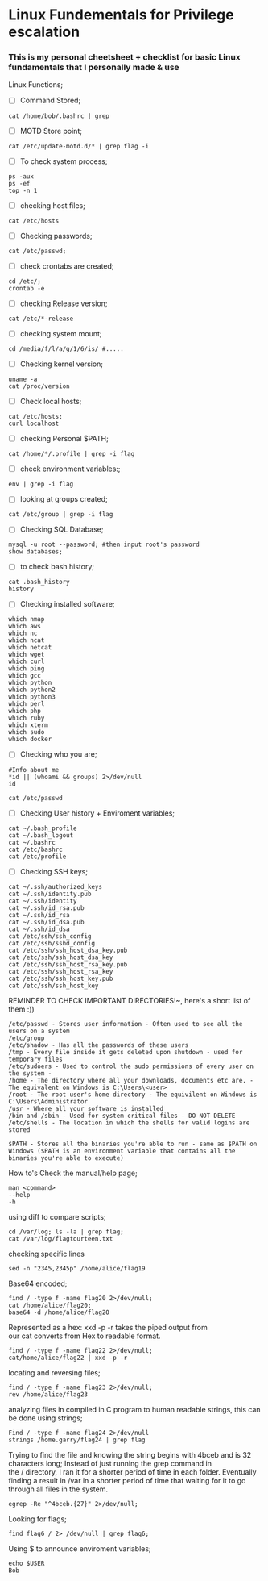 <h1>Linux Fundementals for Privilege escalation</h1>

<h3>This is my personal cheetsheet + checklist for basic Linux fundamentals that I personally made & use</h3>


Linux Functions;

- [ ] Command Stored;
```
cat /home/bob/.bashrc | grep 
```

- [ ] MOTD Store point;
```
cat /etc/update-motd.d/* | grep flag -i
```

- [ ] To check system process;
```
ps -aux 
ps -ef
top -n 1
```

- [ ] checking host files;
```
cat /etc/hosts
```

- [ ] Checking passwords;
```
cat /etc/passwd;
```

- [ ] check crontabs are created;
```
cd /etc/; 
crontab -e
```

- [ ] checking Release version;
```
cat /etc/*-release
```

- [ ] checking system mount;
```
cd /media/f/l/a/g/1/6/is/ #.....
```

- [ ] Checking kernel version;
```
uname -a
cat /proc/version
```

- [ ] Check local hosts;
```
cat /etc/hosts; 
curl localhost
```

- [ ] checking Personal $PATH;
```
cat /home/*/.profile | grep -i flag
```

- [ ] check environment variables:;
```
env | grep -i flag
```

- [ ] looking at groups created;
```
cat /etc/group | grep -i flag
```

- [ ] Checking SQL Database;
```
mysql -u root --password; #then input root's password
show databases;
```


- [ ] to check bash history;
```
cat .bash_history
history
```

- [ ] Checking installed software;
```
which nmap 
which aws 
which nc  
which ncat  
which netcat  
which wget  
which curl 
which ping  
which gcc  
which python 
which python2 
which python3 
which perl 
which php
which ruby 
which xterm 
which sudo 
which docker 
```


- [ ] Checking who you are;
```
#Info about me
*id || (whoami && groups) 2>/dev/null
id

cat /etc/passwd 

```

- [ ] Checking User history + Enviroment variables;
```
cat ~/.bash_profile
cat ~/.bash_logout
cat ~/.bashrc
cat /etc/bashrc
cat /etc/profile
```

- [ ] Checking SSH keys;
```
cat ~/.ssh/authorized_keys
cat ~/.ssh/identity.pub
cat ~/.ssh/identity
cat ~/.ssh/id_rsa.pub
cat ~/.ssh/id_rsa
cat ~/.ssh/id_dsa.pub
cat ~/.ssh/id_dsa
cat /etc/ssh/ssh_config
cat /etc/ssh/sshd_config
cat /etc/ssh/ssh_host_dsa_key.pub
cat /etc/ssh/ssh_host_dsa_key
cat /etc/ssh/ssh_host_rsa_key.pub
cat /etc/ssh/ssh_host_rsa_key
cat /etc/ssh/ssh_host_key.pub
cat /etc/ssh/ssh_host_key
```



REMINDER TO CHECK IMPORTANT DIRECTORIES!~, here's a short list of them :)) 
```
/etc/passwd - Stores user information - Often used to see all the users on a system
/etc/group
/etc/shadow - Has all the passwords of these users
/tmp - Every file inside it gets deleted upon shutdown - used for temporary files
/etc/sudoers - Used to control the sudo permissions of every user on the system -
/home - The directory where all your downloads, documents etc are. - The equivalent on Windows is C:\Users\<user>
/root - The root user's home directory - The equivilent on Windows is C:\Users\Administrator
/usr - Where all your software is installed
/bin and /sbin - Used for system critical files - DO NOT DELETE
/etc/shells - The location in which the shells for valid logins are stored

$PATH - Stores all the binaries you're able to run - same as $PATH on Windows ($PATH is an environment variable that contains all the binaries you're able to execute)

```



How to's
Check the manual/help page;
```
man <command>
--help
-h
```

using diff to compare scripts;
```
cd /var/log; ls -la | grep flag;
cat /var/log/flagtourteen.txt
```

checking specific lines
```
sed -n "2345,2345p" /home/alice/flag19
```

Base64 encoded;
```
find / -type f -name flag20 2>/dev/null;
cat /home/alice/flag20;
base64 -d /home/alice/flag20
```

Represented as a hex:
xxd -p -r takes the piped output from our cat converts from Hex to readable format.
```
find / -type f -name flag22 2>/dev/null;
cat/home/alice/flag22 | xxd -p -r
```

locating and reversing files;
```
find / -type f -name flag23 2>/dev/null;
rev /home/alice/flag23
```

analyzing files in compiled in C program to human readable strings, this can be done using strings;
```
Find / -type f -name flag24 2>/dev/null
strings /home.garry/flag24 | grep flag
```

Trying to find the file and knowing the string begins with 4bceb and is 32 characters long;
Instead of just running the grep command in the / directory, I ran it for a shorter period of time in each folder.
Eventually finding a result in /var in a shorter period of time that waiting for it to go through all files in the system.
```
egrep -Re "^4bceb.{27}" 2>/dev/null;
```

Looking for flags;
```
find flag6 / 2> /dev/null | grep flag6;
```

Using $ to announce enviroment variables;
```
echo $USER
Bob
```





